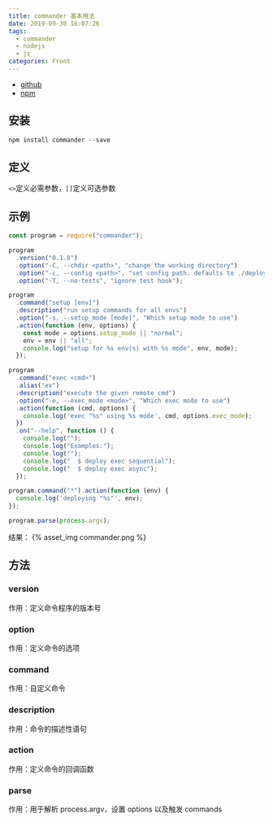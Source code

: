 ```yaml
---
title: commander 基本用法
date: 2019-09-30 16:07:26
tags:
  - commander
  - nodejs
  - js
categories: Front
---
```


- [github](https://github.com/tj/commander.js)
- [npm](https://www.npmjs.com/package/commander)

## 安装

```javascript
npm install commander --save
```

## 定义

`<>`定义必需参数，`[]`定义可选参数

## 示例

```javascript
const program = require("commander");

program
  .version("0.1.0")
  .option("-C, --chdir <path>", "change the working directory")
  .option("-c, --config <path>", "set config path. defaults to ./deploy.conf")
  .option("-T, --no-tests", "ignore test hook");

program
  .command("setup [env]")
  .description("run setup commands for all envs")
  .option("-s, --setup_mode [mode]", "Which setup mode to use")
  .action(function (env, options) {
    const mode = options.setup_mode || "normal";
    env = env || "all";
    console.log("setup for %s env(s) with %s mode", env, mode);
  });

program
  .command("exec <cmd>")
  .alias("ex")
  .description("execute the given remote cmd")
  .option("-e, --exec_mode <mode>", "Which exec mode to use")
  .action(function (cmd, options) {
    console.log('exec "%s" using %s mode', cmd, options.exec_mode);
  })
  .on("--help", function () {
    console.log("");
    console.log("Examples:");
    console.log("");
    console.log("  $ deploy exec sequential");
    console.log("  $ deploy exec async");
  });

program.command("*").action(function (env) {
  console.log('deploying "%s"', env);
});

program.parse(process.argv);
```

结果：
{% asset_img commander.png %}

## 方法

### version

作用：定义命令程序的版本号

### option

作用：定义命令的选项

### command

作用：自定义命令

### description

作用：命令的描述性语句

### action

作用：定义命令的回调函数

### parse

作用：用于解析 process.argv，设置 options 以及触发 commands
